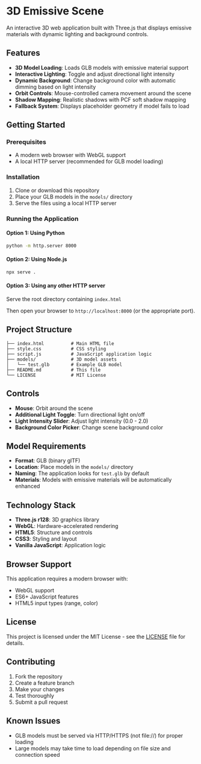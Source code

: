 # 3D Emissive Scene

An interactive 3D web application built with Three.js that displays emissive materials with dynamic lighting and background controls.

## Features

- **3D Model Loading**: Loads GLB models with emissive material support
- **Interactive Lighting**: Toggle and adjust directional light intensity
- **Dynamic Background**: Change background color with automatic dimming based on light intensity
- **Orbit Controls**: Mouse-controlled camera movement around the scene
- **Shadow Mapping**: Realistic shadows with PCF soft shadow mapping
- **Fallback System**: Displays placeholder geometry if model fails to load

## Getting Started

### Prerequisites

- A modern web browser with WebGL support
- A local HTTP server (recommended for GLB model loading)

### Installation

1. Clone or download this repository
2. Place your GLB models in the `models/` directory
3. Serve the files using a local HTTP server

### Running the Application

#### Option 1: Using Python
```bash
python -m http.server 8000
```

#### Option 2: Using Node.js
```bash
npx serve .
```

#### Option 3: Using any other HTTP server
Serve the root directory containing `index.html`

Then open your browser to `http://localhost:8000` (or the appropriate port).

## Project Structure

```
├── index.html          # Main HTML file
├── style.css           # CSS styling
├── script.js           # JavaScript application logic
├── models/             # 3D model assets
│   └── test.glb        # Example GLB model
├── README.md           # This file
└── LICENSE             # MIT License
```

## Controls

- **Mouse**: Orbit around the scene
- **Additional Light Toggle**: Turn directional light on/off
- **Light Intensity Slider**: Adjust light intensity (0.0 - 2.0)
- **Background Color Picker**: Change scene background color

## Model Requirements

- **Format**: GLB (binary glTF)
- **Location**: Place models in the `models/` directory
- **Naming**: The application looks for `test.glb` by default
- **Materials**: Models with emissive materials will be automatically enhanced

## Technology Stack

- **Three.js r128**: 3D graphics library
- **WebGL**: Hardware-accelerated rendering
- **HTML5**: Structure and controls
- **CSS3**: Styling and layout
- **Vanilla JavaScript**: Application logic

## Browser Support

This application requires a modern browser with:
- WebGL support
- ES6+ JavaScript features
- HTML5 input types (range, color)

## License

This project is licensed under the MIT License - see the [LICENSE](LICENSE) file for details.

## Contributing

1. Fork the repository
2. Create a feature branch
3. Make your changes
4. Test thoroughly
5. Submit a pull request

## Known Issues

- GLB models must be served via HTTP/HTTPS (not file://) for proper loading
- Large models may take time to load depending on file size and connection speed